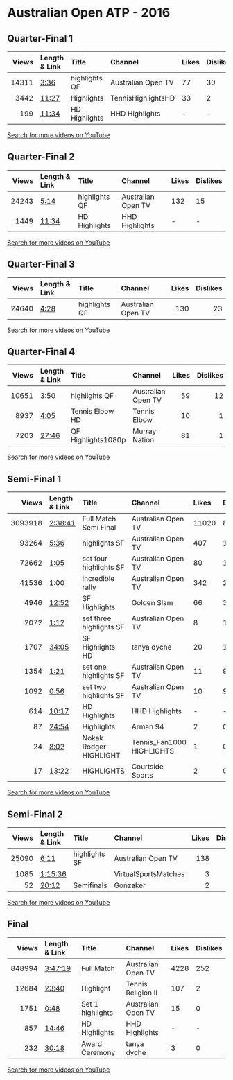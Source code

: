 
# Australian Open ATP - 2016
    
## Quarter-Final 1
|   Views | Length & Link                                        | Title         | Channel            | Likes   | Dislikes   |
|--------:|:-----------------------------------------------------|:--------------|:-------------------|:--------|:-----------|
|   14311 | [3:36](https://www.youtube.com/watch?v=H3DODVY9EmA)  | highlights QF | Australian Open TV | 77      | 30         |
|    3442 | [11:27](https://www.youtube.com/watch?v=qDSpUaBeM74) | Highlights    | TennisHighlightsHD | 33      | 2          |
|     199 | [11:34](https://www.youtube.com/watch?v=7kk_o4owqdQ) | HD Highlights | HHD Highlights     | -       | -          |

[Search for more videos on YouTube](https://www.youtube.com/results?search_query=%22australian+open%22+%22Djokovic%22+%22Nishikori%22+%222016%22+%22highlights%22)     

## Quarter-Final 2
|   Views | Length & Link                                        | Title         | Channel            | Likes   | Dislikes   |
|--------:|:-----------------------------------------------------|:--------------|:-------------------|:--------|:-----------|
|   24243 | [5:14](https://www.youtube.com/watch?v=skMDt1sYYSA)  | highlights QF | Australian Open TV | 132     | 15         |
|    1449 | [11:34](https://www.youtube.com/watch?v=htsDKc0H460) | HD Highlights | HHD Highlights     | -       | -          |

[Search for more videos on YouTube](https://www.youtube.com/results?search_query=%22australian+open%22+%22Federer%22+%22Berdych%22+%222016%22+%22highlights%22)     

## Quarter-Final 3
|   Views | Length & Link                                       | Title         | Channel            |   Likes |   Dislikes |
|--------:|:----------------------------------------------------|:--------------|:-------------------|--------:|-----------:|
|   24640 | [4:28](https://www.youtube.com/watch?v=HMT9kD2c0zc) | highlights QF | Australian Open TV |     130 |         23 |

[Search for more videos on YouTube](https://www.youtube.com/results?search_query=%22australian+open%22+%22Raonic%22+%22Monfils%22+%222016%22+%22highlights%22)     

## Quarter-Final 4
|   Views | Length & Link                                        | Title              | Channel            |   Likes |   Dislikes |
|--------:|:-----------------------------------------------------|:-------------------|:-------------------|--------:|-----------:|
|   10651 | [3:50](https://www.youtube.com/watch?v=xOXpdoT8fTg)  | highlights QF      | Australian Open TV |      59 |         12 |
|    8937 | [4:05](https://www.youtube.com/watch?v=t61hU7yfZfw)  | Tennis Elbow  HD   | Tennis Elbow       |      10 |          1 |
|    7203 | [27:46](https://www.youtube.com/watch?v=rf5UDHPxUus) | QF Highlights1080p | Murray Nation      |      81 |          1 |

[Search for more videos on YouTube](https://www.youtube.com/results?search_query=%22australian+open%22+%22Murray%22+%22Ferrer%22+%222016%22+%22highlights%22)     

## Semi-Final 1
|   Views | Length & Link                                          | Title                     | Channel                   | Likes   | Dislikes   |
|--------:|:-------------------------------------------------------|:--------------------------|:--------------------------|:--------|:-----------|
| 3093918 | [2:38:41](https://www.youtube.com/watch?v=uEDXMRYe0zo) | Full Match    Semi Final  | Australian Open TV        | 11020   | 812        |
|   93264 | [5:36](https://www.youtube.com/watch?v=g-vItJYxAfE)    | highlights SF             | Australian Open TV        | 407     | 118        |
|   72662 | [1:05](https://www.youtube.com/watch?v=SAiEnbSQy7A)    | set four highlights SF    | Australian Open TV        | 80      | 14         |
|   41536 | [1:00](https://www.youtube.com/watch?v=4FqOdvvsEYc)    | incredible rally          | Australian Open TV        | 342     | 20         |
|    4946 | [12:52](https://www.youtube.com/watch?v=7g-PJOKXuVc)   | SF Highlights             | Golden Slam               | 66      | 3          |
|    2072 | [1:12](https://www.youtube.com/watch?v=QvtAjKlCmQ0)    | set three highlights SF   | Australian Open TV        | 8       | 15         |
|    1707 | [34:05](https://www.youtube.com/watch?v=Lp3Xr9261T0)   | SF Highlights HD          | tanya dyche               | 20      | 1          |
|    1354 | [1:21](https://www.youtube.com/watch?v=CyLsHQxhrSk)    | set one highlights SF     | Australian Open TV        | 11      | 9          |
|    1092 | [0:56](https://www.youtube.com/watch?v=ScCCPLUEyps)    | set two highlights SF     | Australian Open TV        | 10      | 9          |
|     614 | [10:17](https://www.youtube.com/watch?v=eW3i7A_LuKI)   | HD Highlights             | HHD Highlights            | -       | -          |
|      87 | [24:54](https://www.youtube.com/watch?v=Wk3sNUA2tWY)   | Highlights                | Arman 94                  | 2       | 0          |
|      24 | [8:02](https://www.youtube.com/watch?v=a1Laoas9rZw)    | Nokak Rodger    HIGHLIGHT | Tennis_Fan1000 HIGHLIGHTS | 1       | 0          |
|      17 | [13:22](https://www.youtube.com/watch?v=CPdqXobH0n8)   | HIGHLIGHTS                | Courtside Sports          | 2       | 0          |

[Search for more videos on YouTube](https://www.youtube.com/results?search_query=%22australian+open%22+%22Djokovic%22+%22Federer%22+%222016%22+%22highlights%22)     

## Semi-Final 2
|   Views | Length & Link                                          | Title         | Channel              |   Likes |   Dislikes |
|--------:|:-------------------------------------------------------|:--------------|:---------------------|--------:|-----------:|
|   25090 | [6:11](https://www.youtube.com/watch?v=23h6wV5473I)    | highlights SF | Australian Open TV   |     138 |         65 |
|    1085 | [1:15:36](https://www.youtube.com/watch?v=p0WE2ya1W-U) |               | VirtualSportsMatches |       3 |          0 |
|      52 | [20:12](https://www.youtube.com/watch?v=0JFrG7gZEpw)   | Semifinals    | Gonzaker             |       2 |          0 |

[Search for more videos on YouTube](https://www.youtube.com/results?search_query=%22australian+open%22+%22Murray%22+%22Raonic%22+%222016%22+%22highlights%22)     

## Final
|   Views | Length & Link                                          | Title            | Channel            | Likes   | Dislikes   |
|--------:|:-------------------------------------------------------|:-----------------|:-------------------|:--------|:-----------|
|  848994 | [3:47:19](https://www.youtube.com/watch?v=Ys28qDiLLAQ) | Full Match       | Australian Open TV | 4228    | 252        |
|   12684 | [23:40](https://www.youtube.com/watch?v=8LyIbEsoOhE)   | Highlight        | Tennis Religion II | 107     | 2          |
|    1751 | [0:48](https://www.youtube.com/watch?v=ErHGiNY-LOo)    | Set 1 highlights | Australian Open TV | 15      | 0          |
|     857 | [14:46](https://www.youtube.com/watch?v=5MNqutkglOQ)   | HD Highlights    | HHD Highlights     | -       | -          |
|     232 | [30:18](https://www.youtube.com/watch?v=31GUBBy-nZU)   | Award Ceremony   | tanya dyche        | 3       | 0          |

[Search for more videos on YouTube](https://www.youtube.com/results?search_query=%22australian+open%22+%22Djokovic%22+%22Murray%22+%222016%22+%22highlights%22)     
